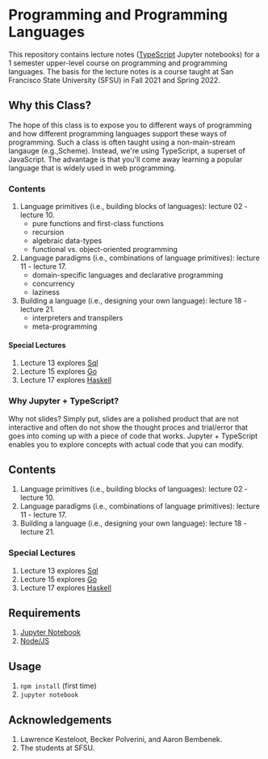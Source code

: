 # Programming and Programming Languages

This repository contains lecture notes ([TypeScript](https://www.typescriptlang.org/) Jupyter notebooks) for a 1 semester upper-level course on programming and programming languages. The basis for the lecture notes is a course taught at San Francisco State University (SFSU) in Fall 2021 and Spring 2022.


## Why this Class?

The hope of this class is to expose you to different ways of programming and how different programming languages support these ways of programming. Such a class is often taught using a non-main-stream langauge (e.g.,Scheme). Instead, we're using TypeScript, a superset of JavaScript. The advantage is that you'll come away learning a popular language that is widely used in web programming.


### Contents

1. Language primitives (i.e., building blocks of languages): lecture 02 - lecture 10.
   - pure functions and first-class functions
   - recursion
   - algebraic data-types
   - functional vs. object-oriented programming
2. Language paradigms (i.e., combinations of language primitives): lecture 11 - lecture 17.
   - domain-specific languages and declarative programming
   - concurrency
   - laziness
3. Building a language (i.e., designing your own language): lecture 18 - lecture 21.
   - interpreters and transpilers
   - meta-programming


#### Special Lectures

1. Lecture 13 explores [Sql](https://www.w3schools.com/sql/)
2. Lecture 15 explores [Go](https://go.dev/)
3. Lecture 17 explores [Haskell](https://www.haskell.org/)


### Why Jupyter + TypeScript?

Why not slides? Simply put, slides are a polished product that are not interactive and often do not show the thought proces and trial/error that goes into coming up with a piece of code that works. Jupyter + TypeScript enables you to explore concepts with actual code that you can modify.


## Contents

1. Language primitives (i.e., building blocks of languages): lecture 02 - lecture 10.
2. Language paradigms (i.e., combinations of language primitives): lecture 11 - lecture 17.
3. Building a language (i.e., designing your own language): lecture 18 - lecture 21.


### Special Lectures

1. Lecture 13 explores [Sql](https://www.w3schools.com/sql/)
2. Lecture 15 explores [Go](https://go.dev/)
3. Lecture 17 explores [Haskell](https://www.haskell.org/)


## Requirements

1. [Jupyter Notebook](https://jupyter.org/)
2. [Node/JS](https://nodejs.org/en/)


## Usage

1. `npm install` (first time)
2. `jupyter notebook`


## Acknowledgements

1. Lawrence Kesteloot, Becker Polverini, and Aaron Bembenek.
2. The students at SFSU.

